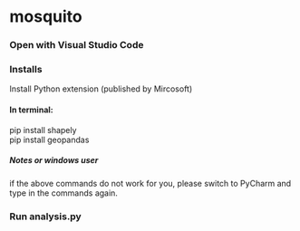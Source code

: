 # mosquito
### Open with Visual Studio Code
### Installs
Install Python extension (published by Mircosoft)
#### In terminal:
pip install shapely <br />
pip install geopandas
##### Notes or windows user
if the above commands do not work for you, please
switch to PyCharm and type in the commands again.
### Run analysis.py
